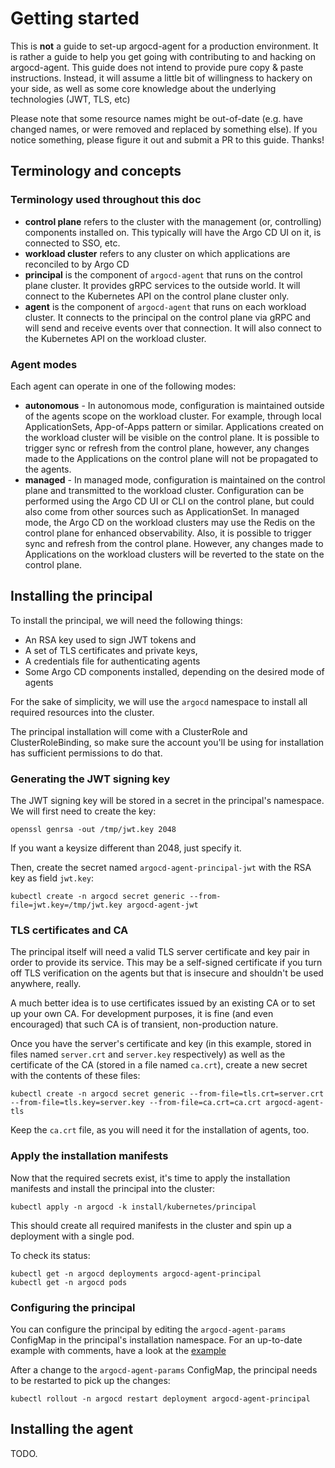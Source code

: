 # Getting started

This is **not** a guide to set-up argocd-agent for a production environment. It is rather a guide to help you get going with contributing to and hacking on argocd-agent. This guide does not intend to provide pure copy & paste instructions. Instead, it will assume a little bit of willingness to hackery on your side, as well as some core knowledge about the underlying technologies (JWT, TLS, etc)

Please note that some resource names might be out-of-date (e.g. have changed names, or were removed and replaced by something else). If you notice something, please figure it out and submit a PR to this guide. Thanks!

## Terminology and concepts

### Terminology used throughout this doc

* **control plane** refers to the cluster with the management (or, controlling) components installed on. This typically will have the Argo CD UI on it, is connected to SSO, etc.
* **workload cluster** refers to any cluster on which applications are reconciled to by Argo CD
* **principal** is the component of `argocd-agent` that runs on the control plane cluster. It provides gRPC services to the outside world. It will connect to the Kubernetes API on the control plane cluster only.
* **agent** is the component of `argocd-agent` that runs on each workload cluster. It connects to the principal on the control plane via gRPC and will send and receive events over that connection. It will also connect to the Kubernetes API on the workload cluster.

### Agent modes

Each agent can operate in one of the following modes:

* **autonomous** - In autonomous mode, configuration is maintained outside of the agents scope on the workload cluster. For example, through local ApplicationSets, App-of-Apps pattern or similar. Applications created on the workload cluster will be visible on the control plane. It is possible to trigger sync or refresh from the control plane, however, any changes made to the Applications on the control plane will not be propagated to the agents.
* **managed** - In managed mode, configuration is maintained on the control plane and transmitted to the workload cluster. Configuration can be performed using the Argo CD UI or CLI on the control plane, but could also come from other sources such as ApplicationSet. In managed mode, the Argo CD on the workload clusters may use the Redis on the control plane for enhanced observability. Also, it is possible to trigger sync and refresh from the control plane. However, any changes made to Applications on the workload clusters will be reverted to the state on the control plane.

## Installing the principal

To install the principal, we will need the following things:

* An RSA key used to sign JWT tokens and
* A set of TLS certificates and private keys,
* A credentials file for authenticating agents
* Some Argo CD components installed, depending on the desired mode of agents

For the sake of simplicity, we will use the `argocd` namespace to install all required resources into the cluster.

The principal installation will come with a ClusterRole and ClusterRoleBinding, so make sure the account you'll be using for installation has sufficient permissions to do that.

### Generating the JWT signing key

The JWT signing key will be stored in a secret in the principal's namespace. We will first need to create the key:

```
openssl genrsa -out /tmp/jwt.key 2048
```

If you want a keysize different than 2048, just specify it.

Then, create the secret named `argocd-agent-principal-jwt` with the RSA key as field `jwt.key`:

```
kubectl create -n argocd secret generic --from-file=jwt.key=/tmp/jwt.key argocd-agent-jwt
```

### TLS certificates and CA

The principal itself will need a valid TLS server certificate and key pair in order to provide its service. This may be a self-signed certificate if you turn off TLS verification on the agents but that is insecure and shouldn't be used anywhere, really.

A much better idea is to use certificates issued by an existing CA or to set up your own CA. For development purposes, it is fine (and even encouraged) that such CA is of transient, non-production nature.

Once you have the server's certificate and key (in this example, stored in files named `server.crt` and `server.key` respectively) as well as the certificate of the CA (stored in a file named `ca.crt`), create a new secret with the contents of these files:

```
kubectl create -n argocd secret generic --from-file=tls.crt=server.crt --from-file=tls.key=server.key --from-file=ca.crt=ca.crt argocd-agent-tls
```

Keep the `ca.crt` file, as you will need it for the installation of agents, too.

### Apply the installation manifests

Now that the required secrets exist, it's time to apply the installation manifests and install the principal into the cluster:

```
kubectl apply -n argocd -k install/kubernetes/principal
```

This should create all required manifests in the cluster and spin up a deployment with a single pod.

To check its status:

```
kubectl get -n argocd deployments argocd-agent-principal
kubectl get -n argocd pods
```

### Configuring the principal

You can configure the principal by editing the `argocd-agent-params` ConfigMap in the principal's installation namespace. For an up-to-date example with comments, have a look at the
[example](https://github.com/jannfis/argocd-agent/blob/main/install/kubernetes/principal/principal-params-cm.yaml)

After a change to the `argocd-agent-params` ConfigMap, the principal needs to be restarted to pick up the changes:

```
kubectl rollout -n argocd restart deployment argocd-agent-principal
```

## Installing the agent

TODO.